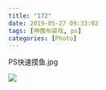 ```yaml
---
title: "172"
date: 2019-05-27 09:33:02
tags: [神魔布袋戏, ps]
categories: [Photo]
---
```


<p dir="ltr"  >PS快速摸鱼.jpg</p>

![](https://imglf6.nosdn0.126.net/img/dHhjSGozcjA1Mm5tY1cxbzVJVzduZHN5UTVjZHZHY01kVW5BZlBIczhnNzFqSTlaYUgvdGtBPT0.jpg)